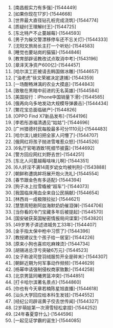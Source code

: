 
1. [南昌舰实力有多强]-[1544449]
1. [如果你现在17岁]-[1544668]
1. [世界最大直径钻孔桩完成浇筑]-[1544774]
1. [质疑纣王理解纣王]-[1544725]
1. [东北特产不止蔓越莓]-[1544593]
1. [男子为躲交警漂移停车还不忘关灯]-[1544333]
1. [沈阳文旅局长主打一个听劝]-[1544583]
1. [睡觉也要站岗的猫猫]-[1544846]
1. [教育部辟谣教改试点取消中考]-[1543196]
1. [章泽天净资产600亿]-[1544457]
1. [哈尔滨工匠被请去韩国做冰雕]-[1544657]
1. [“油老虎”徐文荣被决定逮捕]-[1544359]
1. [一场酣畅淋漓的农业大摸底]-[1544843]
1. [致敬在黑暗中前进的无名英雄]-[1544584]
1. [美国投行：iPhone中国销量下滑]-[1544585]
1. [俄再向乌多地发动大规模导弹袭击]-[1544434]
1. [繁花宝总面临破产]-[1544826]
1. [OPPO Find X7新品发布]-[1544196]
1. [李若彤游福清遇见“姑姑”]-[1544696]
1. [广州猎德村民每股最多可分1110元]-[1544483]
1. [哈尔滨儿媳妇把全家人问懵了]-[1544707]
1. [俄网红将孩子抛进雪堆惹众怒]-[1544526]
1. [6名厅官喝酒致1死细节披露]-[1544692]
1. [警方回应网红刘野去世]-[1544251]
1. [东北人问蔓越莓啥味儿啊]-[1544351]
1. [6人奸淫不满14周岁幼女均被判刑]-[1543888]
1. [朝鲜称遭挑衅将展开炮火洗礼]-[1544554]
1. [春节跟金色有多适配]-[1544394]
1. [狗子冰上拉雪橇被“超车”]-[1544073]
1. [我国临床用血全来自公民捐献]-[1544654]
1. [林西肖一成极限拉扯]-[1544621]
1. [慧慧周短剧阿兹海默奶奶催泪弹]-[1544706]
1. [当你看的冷门宝藏多年后被提起]-[1544570]
1. [国安破获英国秘密情报局间谍案]-[1543820]
1. [49岁男子讲述进城务工33年]-[1544407]
1. [金手指太保中枪中习惯了]-[1544396]
1. [教授建议生个孩子给一居室]-[1544226]
1. [原来小狗也喜欢吃麻辣烫]-[1544734]
1. [胡锡进总浮亏突破6万元]-[1544523]
1. [女子称波司登羽绒服剪开全是碎末]-[1544307]
1. [朝鲜近期为何军事动作频频]-[1544629]
1. [杨幂申请强制侵权商家致歉]-[1544258]
1. [北京男篮同曦男篮冲突]-[1544851]
1. [打卡哈尔滨著名景点]-[1544860]
1. [你也有今天章若楠陈星旭直播]-[1544618]
1. [汕头大学回应给本科生发钱]-[1544552]
1. [经纪公司辟谣黄子佼去世传闻]-[1544327]
1. [2岁萌娃第一次滑雪轻松拿捏]-[1544252]
1. [24年春夏穿什么]-[1544596]
1. [一起见证学霸的诞生]-[1544085]